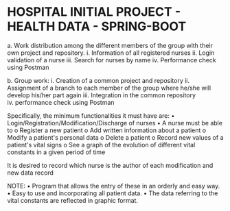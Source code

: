 # HOSPITAL INITIAL PROJECT - HEALTH DATA - SPRING-BOOT

a. Work distribution among the different members of the group 
   with their own project and repository.
        i. Information of all registered nurses 
       ii. Login validation of a nurse 
      iii. Search for nurses by name 
       iv. Performance check using Postman 

b. Group work:
       i. Creation of a common project and repository 
      ii. Assignment of a branch to each member of the group 
          where he/she will develop his/her part again
     iii. Integration in the common repository  
      iv. performance check using Postman

Specifically, the minimum functionalities it must have are:
	• Login/Registration/Modification/Discharge of nurses
	• A nurse must be able to
		o Register a new patient
		o Add written information about a patient
		o Modify a patient's personal data
		o Delete a patient
		o Record new values ​​of a patient's vital signs
		o See a graph of the evolution of different vital 
		  constants in a given period of time

It is desired to record which nurse is the author of each modification 
and new data record

NOTE: 
• Program that allows the entry of these in an orderly and easy way.
• Easy to use and incorporating all patient data.
• The data referring to the vital constants are reflected in graphic format.
